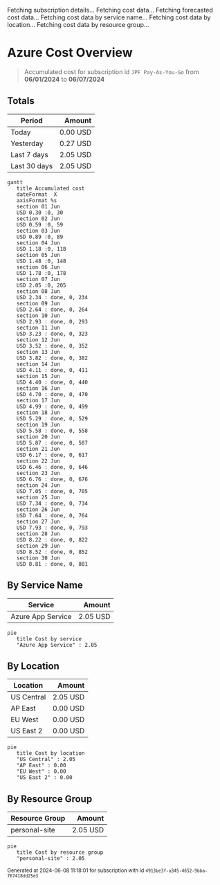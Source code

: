 Fetching subscription details...
Fetching cost data...
Fetching forecasted cost data...
Fetching cost data by service name...
Fetching cost data by location...
Fetching cost data by resource group...
# Azure Cost Overview

> Accumulated cost for subscription id `JPF Pay-As-You-Go` from **06/01/2024** to **06/07/2024**

## Totals

|Period|Amount|
|---|---:|
|Today|0.00 USD|
|Yesterday|0.27 USD|
|Last 7 days|2.05 USD|
|Last 30 days|2.05 USD|

```mermaid
gantt
   title Accumulated cost
   dateFormat  X
   axisFormat %s
   section 01 Jun
   USD 0.30 :0, 30
   section 02 Jun
   USD 0.59 :0, 59
   section 03 Jun
   USD 0.89 :0, 89
   section 04 Jun
   USD 1.18 :0, 118
   section 05 Jun
   USD 1.48 :0, 148
   section 06 Jun
   USD 1.78 :0, 178
   section 07 Jun
   USD 2.05 :0, 205
   section 08 Jun
   USD 2.34 : done, 0, 234
   section 09 Jun
   USD 2.64 : done, 0, 264
   section 10 Jun
   USD 2.93 : done, 0, 293
   section 11 Jun
   USD 3.23 : done, 0, 323
   section 12 Jun
   USD 3.52 : done, 0, 352
   section 13 Jun
   USD 3.82 : done, 0, 382
   section 14 Jun
   USD 4.11 : done, 0, 411
   section 15 Jun
   USD 4.40 : done, 0, 440
   section 16 Jun
   USD 4.70 : done, 0, 470
   section 17 Jun
   USD 4.99 : done, 0, 499
   section 18 Jun
   USD 5.29 : done, 0, 529
   section 19 Jun
   USD 5.58 : done, 0, 558
   section 20 Jun
   USD 5.87 : done, 0, 587
   section 21 Jun
   USD 6.17 : done, 0, 617
   section 22 Jun
   USD 6.46 : done, 0, 646
   section 23 Jun
   USD 6.76 : done, 0, 676
   section 24 Jun
   USD 7.05 : done, 0, 705
   section 25 Jun
   USD 7.34 : done, 0, 734
   section 26 Jun
   USD 7.64 : done, 0, 764
   section 27 Jun
   USD 7.93 : done, 0, 793
   section 28 Jun
   USD 8.22 : done, 0, 822
   section 29 Jun
   USD 8.52 : done, 0, 852
   section 30 Jun
   USD 8.81 : done, 0, 881
```

## By Service Name

|Service|Amount|
|---|---:|
|Azure App Service|2.05 USD|

```mermaid
pie
   title Cost by service
   "Azure App Service" : 2.05
```

## By Location

|Location|Amount|
|---|---:|
|US Central|2.05 USD|
|AP East|0.00 USD|
|EU West|0.00 USD|
|US East 2|0.00 USD|

```mermaid
pie
   title Cost by location
   "US Central" : 2.05
   "AP East" : 0.00
   "EU West" : 0.00
   "US East 2" : 0.00
```

## By Resource Group

|Resource Group|Amount|
|---|---:|
|personal-site|2.05 USD|

```mermaid
pie
   title Cost by resource group
   "personal-site" : 2.05
```

<sup>Generated at 2024-06-08 11:18:01 for subscription with id `4913be3f-a345-4652-9bba-767418dd25e3`</sup>
